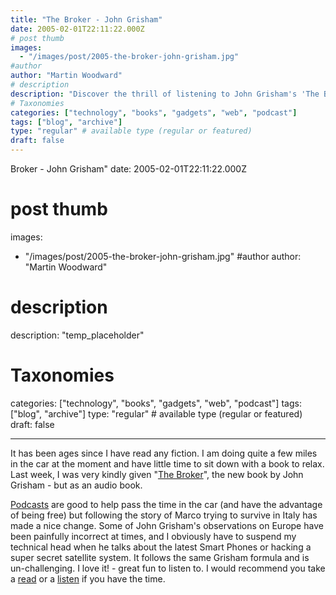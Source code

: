 ```yaml
---
title: "The Broker - John Grisham"
date: 2005-02-01T22:11:22.000Z
# post thumb
images:
  - "/images/post/2005-the-broker-john-grisham.jpg"
#author
author: "Martin Woodward"
# description
description: "Discover the thrill of listening to John Grisham's 'The Broker,' a captivating audio book that entertains with a blend of adventure and wit."
# Taxonomies
categories: ["technology", "books", "gadgets", "web", "podcast"]
tags: ["blog", "archive"]
type: "regular" # available type (regular or featured)
draft: false
---
```


Broker - John Grisham"
date: 2005-02-01T22:11:22.000Z

# post thumb

images:

- "/images/post/2005-the-broker-john-grisham.jpg"
  #author
  author: "Martin Woodward"

# description

description: "temp_placeholder"

# Taxonomies

categories: ["technology", "books", "gadgets", "web", "podcast"]
tags: ["blog", "archive"]
type: "regular" # available type (regular or featured)
draft: false

---

[](http://www.amazon.co.uk/exec/obidos/ASIN/1856869717/woodwardwebcom)It has been ages since I have read any fiction. I am doing quite a few miles in the car at the moment and have little time to sit down with a book to relax. Last week, I was very kindly given "[The Broker](http://www.amazon.co.uk/exec/obidos/ASIN/1844131629/woodwardwebcom)", the new book by John Grisham - but as an audio book.

[Podcasts](http://en.wikipedia.org/wiki/Podcasting) are good to help pass the time in the car (and have the advantage of being free) but following the story of Marco trying to survive in Italy has made a nice change. Some of John Grisham's observations on Europe have been painfully incorrect at times, and I obviously have to suspend my technical head when he talks about the latest Smart Phones or hacking a super secret satellite system. It follows the same Grisham formula and is un-challenging. I love it! - great fun to listen to. I would recommend you take a [read](http://www.amazon.co.uk/exec/obidos/ASIN/1844131629/woodwardwebcom) or a [listen](http://www.amazon.co.uk/exec/obidos/ASIN/1856869717/woodwardwebcom) if you have the time.
